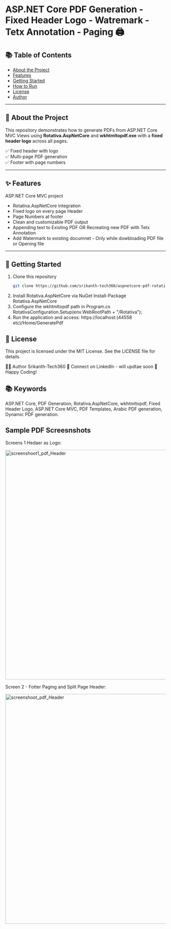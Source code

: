 # ASP.NET Core PDF Generation - Fixed Header Logo - Watremark - Tetx Annotation - Paging 🖨️

## 📚 Table of Contents

- [About the Project](#about-the-project)
- [Features](#features)
- [Getting Started](#getting-started)
- [How to Run](#how-to-run)
- [License](#license)
- [Author](#author)

---

## 📖 About the Project

This repository demonstrates how to generate PDFs from ASP.NET Core MVC Views using **Rotativa.AspNetCore** and **wkhtmltopdf.exe** with a **fixed header logo** across all pages.

✅ Fixed header with logo  
✅ Multi-page PDF generation  
✅ Footer with page numbers

---

## ✨ Features

ASP.NET Core MVC project
- Rotativa.AspNetCore integration
- Fixed logo on every page Header
- Page Numbers at footer
- Clean and customizable PDF output
- Appending text to Existing PDF OR  Recreating new PDF with Tetx Annotation
- Add Watermark to existing documnet - Only while dowbloading PDF file or Opening file

---

## 🚀 Getting Started

1. Clone this repository
   ```bash
   git clone https://github.com/srikanth-tech360/aspnetcore-pdf-rotativa-header-logo.git

2. Install Rotativa.AspNetCore via NuGet
  Install-Package Rotativa.AspNetCore
3. Configure the wkhtmltopdf path in Program.cs
  RotativaConfiguration.Setup(env.WebRootPath + "/Rotativa");
4. Run the application and access:
     https://localhost:<port>(44558 etc)/Home/GeneratePdf

## 📜 License
This project is licensed under the MIT License.
See the LICENSE file for details.

🙋‍♂️ Author
Srikanth-Tech360
📧 Connect on LinkedIn - will updtae soon
🚀 Happy Coding!

## 📚 Keywords

ASP.NET Core, PDF Generation, Rotativa.AspNetCore, wkhtmltopdf, Fixed Header Logo, ASP.NET Core MVC, PDF Templates, Arabic PDF generation, Dynamic PDF generation.

## Sample PDF Screesnshots

Screens 1 Hedaer as Logo:

<img width="720" alt="screenshoot1_pdf_Header" src="https://github.com/user-attachments/assets/81760768-941a-4f7f-b62c-d33b8405492c" />

Screen 2 - Fotter Paging and Split Page Header:

<img width="720" alt="screenshoot_pdf_Header" src="https://github.com/user-attachments/assets/026eca14-25cd-46f2-9b58-bd0c49042152" />

